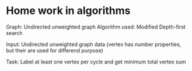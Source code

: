 # Home work in algorithms

Graph: Undirected unweighted graph
Algorithm used: Modified Depth-first search

Input: Undirected unweighted graph data (vertex has number properties, but their are used for differend purpose) 

Task:
Label at least one vertex per cycle and get minimum total vertex sum
